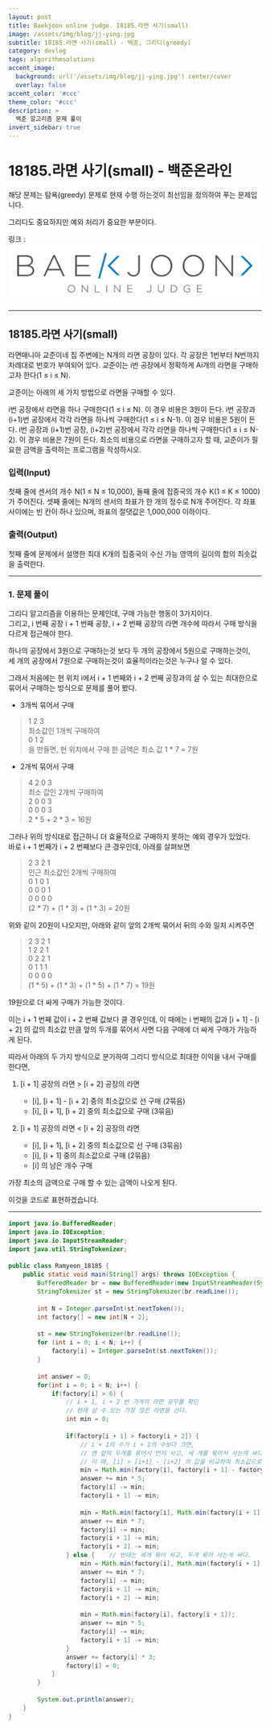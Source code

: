 ```yaml
---
layout: post
title: Baekjoon online judge. 18185.라면 사기(small)
image: /assets/img/blog/jj-ying.jpg
subtitle: 18185.라면 사기(small) - 백준, 그리디(greedy)
category: devlog
tags: algorithmsolutions
accent_image: 
  background: url('/assets/img/blog/jj-ying.jpg') center/cover
  overlay: false
accent_color: '#ccc'
theme_color: '#ccc'
description: >
  백준 알고리즘 문제 풀이
invert_sidebar: true
---
```


# 18185.라면 사기(small) - 백준온라인

해당 문제는 탐욕(greedy) 문제로 현재 수행 하는것이 최선임을 정의하여 푸는 문제입니다.

그리디도 중요하지만 예외 처리가 중요한 부분이다.

링크 :
[![image](/assets/img/algo_img/baekjoon_logo.png)](https://www.acmicpc.net/problem/18185)

---

## 18185\.라면 사기(small)

라면매니아 교준이네 집 주변에는 N개의 라면 공장이 있다. 각 공장은 1번부터 N번까지 차례대로 번호가 부여되어 있다. 교준이는 i번 공장에서 정확하게 Ai개의 라면을 구매하고자 한다(1 ≤ i ≤ N).

교준이는 아래의 세 가지 방법으로 라면을 구매할 수 있다.

i번 공장에서 라면을 하나 구매한다(1 ≤ i ≤ N). 이 경우 비용은 3원이 든다.
i번 공장과 (i+1)번 공장에서 각각 라면을 하나씩 구매한다(1 ≤ i ≤ N-1). 이 경우 비용은 5원이 든다.
i번 공장과 (i+1)번 공장, (i+2)번 공장에서 각각 라면을 하나씩 구매한다(1 ≤ i ≤ N-2). 이 경우 비용은 7원이 든다.
최소의 비용으로 라면을 구매하고자 할 때, 교준이가 필요한 금액을 출력하는 프로그램을 작성하시오.

### 입력(Input)

첫째 줄에 센서의 개수 N(1 ≤ N ≤ 10,000), 둘째 줄에 집중국의 개수 K(1 ≤ K ≤ 1000)가 주어진다. 셋째 줄에는 N개의 센서의 좌표가 한 개의 정수로 N개 주어진다. 각 좌표 사이에는 빈 칸이 하나 있으며, 좌표의 절댓값은 1,000,000 이하이다.

### 출력(Output)

첫째 줄에 문제에서 설명한 최대 K개의 집중국의 수신 가능 영역의 길이의 합의 최솟값을 출력한다.

---

### 1\. 문제 풀이
그리디 알고리즘을 이용하는 문제인데, 구매 가능한 행동이 3가지이다. <br>
그리고, i 번째 공장 i + 1 번째 공장, i + 2 번째 공장의 라면 개수에 따라서 구매 방식을 다르게 접근해야 한다. <br>

하나의 공장에서 3원으로 구매하는것 보다 두 개의 공장에서 5원으로 구매하는것이, <br>
세 개의 공장에서 7원으로 구매하는것이 효율적이라는것은 누구나 알 수 있다. <br>

그래서 처음에는 현 위치 i에서 i + 1 번째와 i + 2 번째 공장과의 살 수 있는 최대한으로 묶어서 구매하는 방식으로 문제를 풀어 봤다.

 - 3개씩 묶어서 구매
> 1 2 3 <br>
> 최소값인 1개씩 구매하여 <br>
> 0 1 2 <br>
> 을 만들면, 현 위치에서 구매 한 금액은 최소 값 1 * 7 = 7원 <br>

 - 2개씩 묶어서 구매
> 4 2 0 3 <br>
> 최소 값인 2개씩 구매하여 <br>
> 2 0 0 3 <br>
> 0 0 0 3 <br>
> 2 * 5 + 2 * 3 = 16원


그러나 위의 방식대로 접근하니 더 효율적으로 구매하지 못하는 예외 경우가 있었다. <br>
바로 i + 1 번째가 i + 2 번째보다 큰 경우인데, 아래를 살펴보면

> 2 3 2 1 <br>
> 인근 최소값인 2개씩 구매하여 <br>
> 0 1 0 1 <br>
> 0 0 0 1 <br>
> 0 0 0 0 <br>
> (2 * 7) + (1 * 3) + (1 * 3) = 20원 <br>

위와 같이 20원이 나오지만, 아래와 같이 앞의 2개씩 묶어서 뒤의 수와 일치 시켜주면
> 2 3 2 1 <br>
> 1 2 2 1 <br>
> 0 2 2 1 <br>
> 0 1 1 1 <br>
> 0 0 0 0 <br>
> (1 * 5) + (1 * 3) + (1 * 5) + (1 * 7) = 19원

19원으로 더 싸게 구매가 가능한 것이다. <br>

이는 i + 1 번째 값이 i + 2 번째 값보다 클 경우인데, 이 때에는 i 번째의 값과 [i + 1] - [i + 2] 의 값의 최소값 만큼 앞의 두개를 묶어서 사면 다음 구매에 더 싸게 구매가 가능하게 된다.

따라서 아래의 두 가지 방식으로 분기하여 그리디 방식으로 최대한 이익을 내서 구매를 한다면,

1. [i + 1] 공장의 라면 > [i + 2] 공장의 라면 <br>
    - [i], [i + 1] - [i + 2] 중의 최소값으로 선 구매 (2묶음) <br>
    - [i], [i + 1], [i + 2] 중의 최소값으로 구매 (3묶음) <br>
2. [i + 1] 공장의 라면 < [i + 2] 공장의 라면 <br>
    - [i], [i + 1], [i + 2] 중의 최소값으로 선 구매 (3묶음) <br>
    - [i], [i + 1] 중의 최소값으로 구매 (2묶음) <br>

    + [i] 의 남은 개수 구매

가장 최소의 금액으로 구매 할 수 있는 금액이 나오게 된다.


이것을 코드로 표현하겠습니다.

---

```java
import java.io.BufferedReader;
import java.io.IOException;
import java.io.InputStreamReader;
import java.util.StringTokenizer;

public class Ramyeon_18185 {
    public static void main(String[] args) throws IOException {
        BufferedReader br = new BufferedReader(new InputStreamReader(System.in));
        StringTokenizer st = new StringTokenizer(br.readLine());

        int N = Integer.parseInt(st.nextToken());
        int factory[] = new int[N + 2];

        st = new StringTokenizer(br.readLine());
        for (int i = 0; i < N; i++) {
            factory[i] = Integer.parseInt(st.nextToken());
        }

        int answer = 0;
        for(int i = 0; i < N; i++) {
            if(factory[i] > 0) {
                // i + 1, i + 2 번 가게의 라면 유무를 확인
                // 현재 살 수 있는 가장 많은 라면을 산다.
                int min = 0;

                if(factory[i + 1] > factory[i + 2]) {
                    // i + 1의 수가 i + 2의 수보다 크면,
                    // 맨 앞의 두개를 묶어서 먼저 사고, 세 개를 묶어서 사는게 싸다.
                    // 이 때, [i] > [i+1] - [i+2] 의 값을 비교하여 최소값으로 구매
                    min = Math.min(factory[i], factory[i + 1] - factory[i + 2]);
                    answer += min * 5;
                    factory[i] -= min;
                    factory[i + 1] -= min;

                    min = Math.min(factory[i], Math.min(factory[i + 1], factory[i + 2]));
                    answer += min * 7;
                    factory[i] -= min;
                    factory[i + 1] -= min;
                    factory[i + 2] -= min;
                } else {    // 반대는 세개 묶어 사고, 두개 묶어 사는게 싸다.
                    min = Math.min(factory[i], Math.min(factory[i + 1], factory[i + 2]));
                    answer += min * 7;
                    factory[i] -= min;
                    factory[i + 1] -= min;
                    factory[i + 2] -= min;

                    min = Math.min(factory[i], factory[i + 1]);
                    answer += min * 5;
                    factory[i] -= min;
                    factory[i + 1] -= min;
                }
                answer += factory[i] * 3;
                factory[i] = 0;
            }
        }

        System.out.println(answer);
    }
}

```